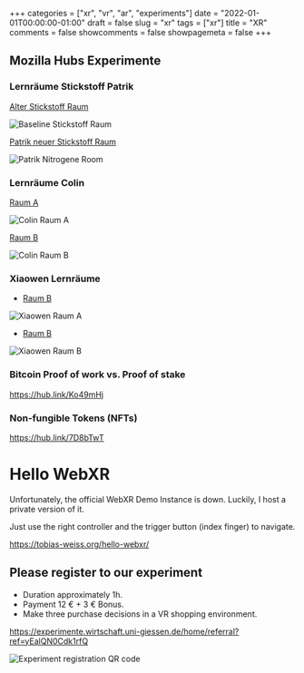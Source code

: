+++
categories = ["xr", "vr", "ar", "experiments"]
date = "2022-01-01T00:00:00-01:00"
draft = false
slug = "xr"
tags = ["xr"]
title = "XR"
comments = false
showcomments = false
showpagemeta = false
+++

## Mozilla Hubs Experimente
### Lernräume Stickstoff Patrik
<a href="https://hub.link/9Myzjfg" target="_blank">Alter Stickstoff Raum</a>

![Baseline Stickstoff Raum](https://tobias-weiss.org/nitrogene-room-baseline-qr.gif)

<a href="https://hub.link/oFFZDYW" target="_blank">Patrik neuer Stickstoff Raum</a>

![Patrik Nitrogene Room](https://tobias-weiss.org/nitrogene-room-patrik-qr.gif)

<!--
<a href="https://experimente.wirtschaft.uni-giessen.de/survey/index.php/381119?lang=en" target="_blank">Patrik Fragebogen</a>

![Survey Nitrogene](https://tobias-weiss.org/nitrogene-survey-qr.gif)
-->

### Lernräume Colin
<a href="https://hubs.mozilla.com/scenes/ehrT2Bz" target="_blank">Raum A</a>

![Colin Raum A](img/colin-room-a-qr.gif)

<a href="https://hubs.mozilla.com/scenes/yBeQVrf" target="_blank">Raum B</a>

![Colin Raum B](img/colin-room-a-qr.gif)

<!-- 
<a href="https://experimente.wirtschaft.uni-giessen.de/survey/index.php/178354?lang=en" target="_blank">Colin Fragebogen</a>

![Colin Fragebogen QR](img/colin-survey-qr.gif)
-->

###  Xiaowen Lernräume
* <a href="https://hubs.mozilla.com/scenes/jYwNq9M" target="_blank">Raum B</a>

![Xiaowen Raum A](img/xiaowen-room-a-qr.gif)

* <a href="https://hubs.mozilla.com/scenes/4DcdxGC" target="_blank">Raum B</a>

![Xiaowen Raum B](img/xiaowen-room-b-qr.gif)

<!--
* <a href="https://experimente.wirtschaft.uni-giessen.de/survey/index.php/769942?lang=en" target="_blank">Xiaowen Fragebogen</a>

![Xiaowen Fragebogen QR](img/xiaowen-survey-qr.gif)
-->

### Bitcoin Proof of work vs. Proof of stake
https://hub.link/Ko49mHj

### Non-fungible Tokens (NFTs)
https://hub.link/7D8bTwT

# Hello WebXR
Unfortunately, the official WebXR Demo Instance is down.
Luckily, I host a private version of it.

Just use the right controller and the trigger button (index finger) to navigate.

https://tobias-weiss.org/hello-webxr/

## Please register to our experiment
* Duration approximately 1h.
* Payment 12 € + 3 € Bonus.
* Make three purchase decisions in a VR shopping environment.

https://experimente.wirtschaft.uni-giessen.de/home/referral?ref=yEalQN0Cdk1rfQ


![Experiment registration QR code](https://tobias-weiss.org/exp-register-qr.gif)


